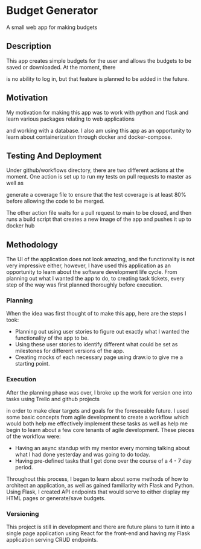 # Budget Generator

A small web app for making budgets

## Description

This app creates simple budgets for the user and allows the budgets to be saved or downloaded. At the moment, there

is no ability to log in, but that feature is planned to be added in the future.

## Motivation

My motivation for making this app was to work with python and flask and learn various packages relating to web applications

and working with a database. I also am using this app as an opportunity to learn about containerization through docker and docker-compose.

## Testing And Deployment

Under github/workflows directory, there are two different actions at the moment. One action is set up to run my tests on pull requests to master as well as

generate a coverage file to ensure that the test coverage is at least 80% before allowing the code to be merged.

The other action file waits for a pull request to main to be closed, and then runs a build script that creates a new image of the app and pushes it up to docker hub

## Methodology

The UI of the application does not look amazing, and the functionality is not very impressive either, however, I have used this application as an opportunity to learn about the software development life cycle. From planning out what I wanted the app to do,
to creating task tickets, every step of the way was first planned thoroughly before execution.

### Planning

When the idea was first thought of to make this app, here are the steps I took:

- Planning out using user stories to figure out exactly what I wanted the functionality of the app to be.
- Using these user stories to identify different what could be set as milestones for different versions of the app.
- Creating mocks of each necessary page using draw.io to give me a starting point.

### Execution

After the planning phase was over, I broke up the work for version one into tasks using Trello and github projects

in order to make clear targets and goals for the foreseeable future. I used some basic concepts from agile development to create a workflow which would both help me effectively implement these tasks as well as help me begin to learn about a few core tenants of agile development. These pieces of the workflow were:

- Having an async standup with my mentor every morning talking about what I had done yesterday and was going to do today.
- Having pre-defined tasks that I get done over the course of a 4 - 7 day period.

Throughout this process, I began to learn about some methods of how to architect an application, as well as gained familiarity with Flask and Python. Using Flask, I created API endpoints that would serve to either display my HTML pages or generate/save budgets.

### Versioning

This project is still in development and there are future plans to turn it into a single page application using React for the front-end and having my Flask application serving CRUD endpoints.
